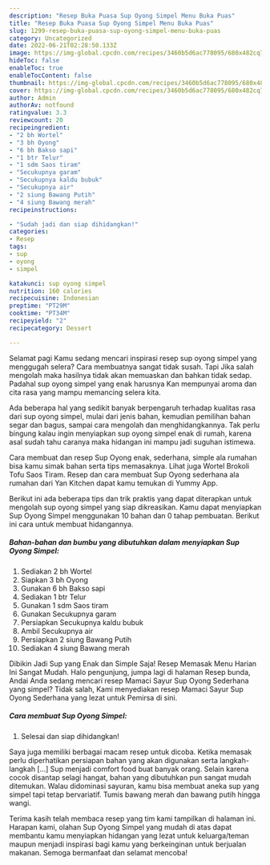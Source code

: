 ```yaml
---
description: "Resep Buka Puasa Sup Oyong Simpel Menu Buka Puas"
title: "Resep Buka Puasa Sup Oyong Simpel Menu Buka Puas"
slug: 1299-resep-buka-puasa-sup-oyong-simpel-menu-buka-puas
category: Uncategorized
date: 2022-06-21T02:28:50.133Z
image: https://img-global.cpcdn.com/recipes/3460b5d6ac778095/680x482cq70/sup-oyong-simpel-foto-resep-utama.jpg
hideToc: false
enableToc: true
enableTocContent: false
thumbnail: https://img-global.cpcdn.com/recipes/3460b5d6ac778095/680x482cq70/sup-oyong-simpel-foto-resep-utama.jpg
cover: https://img-global.cpcdn.com/recipes/3460b5d6ac778095/680x482cq70/sup-oyong-simpel-foto-resep-utama.jpg
author: Admin
authorAv: notfound
ratingvalue: 3.3
reviewcount: 20
recipeingredient:
- "2 bh Wortel"
- "3 bh Oyong"
- "6 bh Bakso sapi"
- "1 btr Telur"
- "1 sdm Saos tiram"
- "Secukupnya garam"
- "Secukupnya kaldu bubuk"
- "Secukupnya air"
- "2 siung Bawang Putih"
- "4 siung Bawang merah"
recipeinstructions:

- "Sudah jadi dan siap dihidangkan!"
categories:
- Resep
tags:
- sup
- oyong
- simpel

katakunci: sup oyong simpel 
nutrition: 160 calories
recipecuisine: Indonesian
preptime: "PT29M"
cooktime: "PT34M"
recipeyield: "2"
recipecategory: Dessert

---
```



Selamat pagi Kamu sedang mencari inspirasi resep sup oyong simpel yang menggugah selera? Cara membuatnya sangat tidak susah. Tapi Jika salah mengolah maka hasilnya tidak akan memuaskan dan bahkan tidak sedap. Padahal sup oyong simpel yang enak harusnya Kan mempunyai aroma dan cita rasa yang mampu memancing selera kita.


Ada beberapa hal yang sedikit banyak berpengaruh terhadap kualitas rasa dari sup oyong simpel, mulai dari jenis bahan, kemudian pemilihan bahan segar dan bagus, sampai cara mengolah dan menghidangkannya. Tak perlu bingung kalau ingin menyiapkan sup oyong simpel enak di rumah, karena asal sudah tahu caranya maka hidangan ini mampu jadi suguhan istimewa.

Cara membuat dan resep Sup Oyong enak, sederhana, simple ala rumahan bisa kamu simak bahan serta tips memasaknya. Lihat juga Wortel Brokoli Tofu Saos Tiram. Resep dan cara membuat Sup Oyong sederhana ala rumahan dari Yan Kitchen dapat kamu temukan di Yummy App.


Berikut ini ada beberapa tips dan trik praktis yang dapat diterapkan untuk mengolah sup oyong simpel yang siap dikreasikan. Kamu dapat menyiapkan Sup Oyong Simpel menggunakan 10 bahan dan 0 tahap pembuatan. Berikut ini cara untuk membuat hidangannya.

<!--inarticleads1-->

##### Bahan-bahan dan bumbu yang dibutuhkan dalam menyiapkan Sup Oyong Simpel:

1. Sediakan 2 bh Wortel
1. Siapkan 3 bh Oyong
1. Gunakan 6 bh Bakso sapi
1. Sediakan 1 btr Telur
1. Gunakan 1 sdm Saos tiram
1. Gunakan Secukupnya garam
1. Persiapkan Secukupnya kaldu bubuk
1. Ambil Secukupnya air
1. Persiapkan 2 siung Bawang Putih
1. Sediakan 4 siung Bawang merah


Dibikin Jadi Sup yang Enak dan Simple Saja! Resep Memasak Menu Harian Ini Sangat Mudah. Halo pengunjung, jumpa lagi di halaman Resep bunda, Andai Anda sedang mencari resep Mamaci Sayur Sup Oyong Sederhana yang simpel? Tidak salah, Kami menyediakan resep Mamaci Sayur Sup Oyong Sederhana yang lezat untuk Pemirsa di sini. 

<!--inarticleads2-->

##### Cara membuat Sup Oyong Simpel:


1. Selesai dan siap dihidangkan!

Saya juga memiliki berbagai macam resep untuk dicoba. Ketika memasak perlu diperhatikan persiapan bahan yang akan digunakan serta langkah-langkah […] Sup menjadi comfort food buat banyak orang. Selain karena cocok disantap selagi hangat, bahan yang dibutuhkan pun sangat mudah ditemukan. Walau didominasi sayuran, kamu bisa membuat aneka sup yang simpel tapi tetap bervariatif. Tumis bawang merah dan bawang putih hingga wangi. 

Terima kasih telah membaca resep yang tim kami tampilkan di halaman ini. Harapan kami, olahan Sup Oyong Simpel yang mudah di atas dapat membantu kamu menyiapkan hidangan yang lezat untuk keluarga/teman maupun menjadi inspirasi bagi kamu yang berkeinginan untuk berjualan makanan. Semoga bermanfaat dan selamat mencoba!
